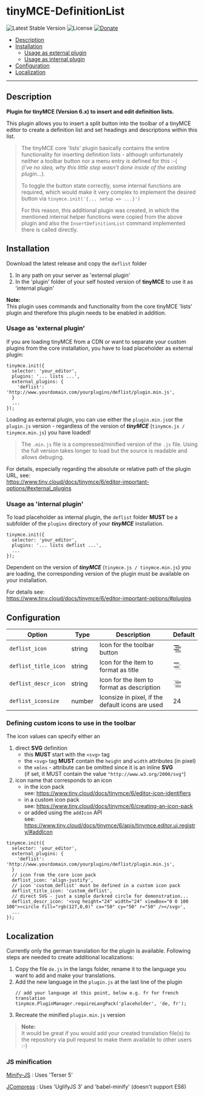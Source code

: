 # tinyMCE-DefinitionList

 ![Latest Stable Version](https://img.shields.io/badge/release-v0.9.0-brightgreen.svg)
 ![License](https://img.shields.io/badge/license-GPLv3-blue) 
 [![Donate](https://img.shields.io/static/v1?label=donate&message=PayPal&color=orange)](https://www.paypal.me/SKientzler/5.00EUR)

- [Description](#description)
- [Installation](#installation)
  - [Usage as external plugin](#usage-as-external-plugin)
  - [Usage as internal plugin](#usage-as-internal-plugin)
- [Configuration](#configuration)
- [Localization](#localization)

---
## Description

**Plugin for tinyMCE (Version 6.x) to insert and edit definition lists.**

This plugin allows you to insert a split button into the toolbar of a tinyMCE editor 
to create a definition list and set headings and descriptions within this list.

> The tinyMCE core 'lists' plugin basically contains the entire functionality for 
> inserting definition lists - although unfortunately neither a toolbar button nor
> a menu entry is defined for this :-(  
> *(i've no idea, why this little step wasn't done inside of the existing plugin...).*
>
> To toggle the button state correctly, some internal functions are required, which 
> would make it very complex to implement the desired button via 
> `tinymce.init('{... setup => ...}')`  
>
> For this reason, this additional plugin was created, in which the mentioned internal 
> helper functions were copied from the above plugin and also the `InsertDefinitionList`
> command implemented there is called directly.

## Installation

Download the latest release and copy the `deflist` folder 
1. In any path on your server as 'external plugin'
2. In the 'plugin' folder of your self hosted version of **tinyMCE** to use it as
   'internal plugin'
   
**Note:**  
This plugin uses commands and functionality from the core tinyMCE 'lists' plugin 
and therefore this plugin needs to be enabled in addition.
   
### Usage as 'external plugin'

If you are loading tinyMCE from a CDN or want to separate your custom plugins
from the core installation, you have to load placeholder as external plugin:

```JS
tinymce.init({
  selector: 'your_editor',
  plugins: '... lists ...',
  external_plugins: {
    'deflist': 'http://www.yourdomain.com/yourplugins/deflist/plugin.min.js',
  }
  ...
});
```

Loading as external plugin, you can use either the `plugin.min.js`or the `plugin.js` 
version - regardless of the version of ***tinyMCE*** (`tinymce.js / tinymce.min.js`)
you have loaded!
> The `.min.js` file is a compressed/minified version of the `.js` file. Using the 
> full version takes longer to load but the source is readable and allows debuging.

For details, especially regarding the absolute or relative path of the plugin URL, 
see:  
https://www.tiny.cloud/docs/tinymce/6/editor-important-options/#external_plugins
   
### Usage as 'internal plugin'

To load placeholder as internal plugin, the `deflist` folder **MUST** be a
subfolder of the `plugins` directory of your ***tinyMCE*** installation.

```JS
tinymce.init({
  selector: 'your_editor',
  plugins: '... lists deflist ...',
  ...
});
```

Dependent on the version of ***tinyMCE*** (`tinymce.js / tinymce.min.js`) you
are loading, the corresponding version of the plugin must be available on your
installation.

For details see:  
https://www.tiny.cloud/docs/tinymce/6/editor-important-options/#plugins

## Configuration

| Option               | Type   | Description | Default |
|----------------------|--------|-------------|---------|
| `deflist_icon`       | string | Icon for the toolbar button | <svg height="24" width="24" viewBox="0 0 100 100"><rect fill="rgb(52,52,52)" stroke="none" x="8" y="12" width="60" height="9" rx="4"/><rect fill="rgb(52,52,52)" stroke="none" x="25" y="29" width="64" height="5" rx="2"/><rect fill="rgb(52,52,52)" stroke="none" x="25" y="41" width="64" height="5" rx="2"/><rect fill="rgb(52,52,52)" stroke="none" x="8" y="56" width="60" height="9" rx="4"/><rect fill="rgb(52,52,52)" stroke="none" x="25" y="73" width="64" height="5" rx="2"/><rect fill="rgb(52,52,52)" stroke="none" x="25" y="85" width="64" height="5" rx="2"/></svg> |
| `deflist_title_icon` | string | Icon for the item to format as title | <svg height="24" width="24" viewBox="0 0 100 100"><rect fill="rgb(52,52,52)" stroke="none" x="8" y="12" width="60" height="9" rx="4"/><rect fill="rgb(192,192,192)" stroke="none" x="25" y="29" width="64" height="5" rx="2"/><rect fill="rgb(192,192,192)" stroke="none" x="25" y="41" width="64" height="5" rx="2"/><rect fill="rgb(52,52,52)" stroke="none" x="8" y="56" width="60" height="9" rx="4"/><rect fill="rgb(192,192,192)" stroke="none" x="25" y="73" width="64" height="5" rx="2"/><rect fill="rgb(192,192,192)" stroke="none" x="25" y="85" width="64" height="5" rx="2"/></svg> |
| `deflist_descr_icon` | string | Icon for the item to format as description | <svg height="24" width="24" viewBox="0 0 100 100"><rect fill="rgb(192,192,192)" stroke="none" x="8" y="12" width="60" height="9" rx="4"/><rect fill="rgb(52,52,52)" stroke="none" x="25" y="29" width="64" height="5" rx="2"/><rect fill="rgb(52,52,52)" stroke="none" x="25" y="41" width="64" height="5" rx="2"/><rect fill="rgb(192,192,192)" stroke="none" x="8" y="56" width="60" height="9" rx="4"/><rect fill="rgb(52,52,52)" stroke="none" x="25" y="73" width="64" height="5" rx="2"/><rect fill="rgb(52,52,52)" stroke="none" x="25" y="85" width="64" height="5" rx="2"/></svg> |
| `deflist_iconsize`   | number | Iconsize in pixel, if the default icons are used | 24 |

### Defining custom icons to use in the toolbar

The icon values can specify either an  
1. direct **SVG** definition 
   - this **MUST** start with the `<svg>` tag
   - the `<svg>` tag **MUST** contain the `height` and `width` attributes (in pixel)
   - the `xmlns` - attribute can be omitted since it is an inline **SVG**  
    (if set, it MUST contain the value `"http://www.w3.org/2000/svg"`)
2. icon name that corresponds to an icon
   - in the icon pack  
     see: https://www.tiny.cloud/docs/tinymce/6/editor-icon-identifiers
   - in a custom icon pack  
     see: https://www.tiny.cloud/docs/tinymce/6/creating-an-icon-pack
   - or added using the `addIcon` API  
     see: https://www.tiny.cloud/docs/tinymce/6/apis/tinymce.editor.ui.registry/#addIcon

```JS
tinymce.init({
  selector: 'your_editor',
  external_plugins: {
    'deflist': 'http://www.yourdomain.com/yourplugins/deflist/plugin.min.js',
  }
  // icon from the core icon pack
  deflist_icon: 'align-justify',	
  // icon 'custom_deflist' must be defined in a custom icon pack
  deflist_title_icon: 'custom_deflist',
  // direct SVG - just a simple darkred circle for demonstration...
  deflist_descr_icon: '<svg height="24" width="24" viewBox="0 0 100 100"><circle fill="rgb(127,0,0)" cx="50" cy="50" r="50" /></svg>',
  ...
});
```

## Localization

Currently only the german translation for the plugin is available. Following steps are
needed to create additional localizations:
1. Copy the file `de.js` in the langs folder, rename it to the language you want
   to add and make your translations.
2. Add the new language in the `plugin.js` at the last line of the plugin
   ```JS
   // add your language at this point, below e.g. fr for french translation
   tinymce.PluginManager.requireLangPack('placeholder', 'de, fr');
   ```
3. Recreate the minified `plugin.min.js` version 

> **Note:**  
> It would be great if you would add your created translation file(s) to the repository 
> via pull request to make them available to other users :-)

### JS minification

[Minify-JS](https://minify-js.com/)
: Uses 'Terser 5'

[JCompress](https://jscompress.com/)
: Uses 'UglifyJS 3' and 'babel-minify' (doesn't support ES6)
